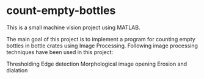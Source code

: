 # count-empty-bottles
This is a small machine vision project using MATLAB.

The main goal of this project is to implement a program for counting empty bottles in bottle crates using Image Processing. Following image processing techniques have been used in this project:

Thresholding
Edge detection
Morphological image opening
Erosion and dialation
